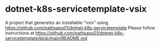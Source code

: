 # dotnet-k8s-servicetemplate-vsix
A project that generates an installable "vsix" using https://github.com/pattisapu01/dotnet-k8s-servicetemplate
Please follow instructions at https://github.com/pattisapu01/dotnet-k8s-servicetemplate/blob/main/README.md
